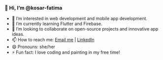 ### 👋 Hi, I’m @kosar-fatima

- 👀 I’m interested in web development and mobile app development.
- 🌱 I’m currently learning Flutter and Firebase.
- 💞️ I’m looking to collaborate on open-source projects and innovative app ideas.
- 📫 How to reach me: [Email me](mailto:kosarfatima1044@gmail.com) | [LinkedIn](www.linkedin.com/in/kausar-fatima-56202925a)
- 😄 Pronouns: she/her
- ⚡ Fun fact: I love coding and painting in my free time!
